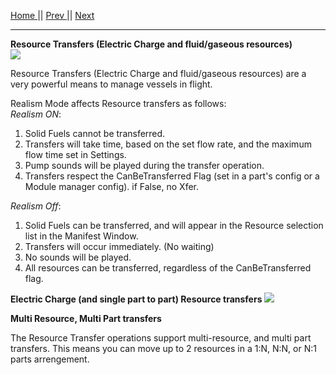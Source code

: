 [Home ](https://github.com/PapaJoesSoup/ShipManifest/wiki)|| [Prev ](https://github.com/PapaJoesSoup/ShipManifest/wiki/2.1---Crew-Transfers)|| [Next](https://github.com/PapaJoesSoup/ShipManifest/wiki/2.3---Resource-Transfers)
***
**Resource Transfers (Electric Charge and fluid/gaseous resources)**  
![](http://i.imgur.com/nbudphN.png)

Resource Transfers (Electric Charge and fluid/gaseous resources) are a very powerful means to manage vessels in flight.

Realism Mode affects Resource transfers as follows:  
_Realism ON_:
1. Solid Fuels cannot be transferred.  
2. Transfers will take time, based on the set flow rate, and the maximum flow time set in Settings.  
3. Pump sounds will be played during the transfer operation.  
4. Transfers respect the CanBeTransferred Flag (set in a part's config or a Module manager config).  if False, no Xfer.  

_Realism Off_:  
1. Solid Fuels can be transferred, and will appear in the Resource selection list in the Manifest Window.  
2. Transfers will occur immediately. (No waiting)  
3. No sounds will be played.  
4. All resources can be transferred, regardless of the CanBeTransferred flag.  

**Electric Charge (and single part to part) Resource transfers**
![](http://i.imgur.com/u3Kw1f1.png)



**Multi Resource, Multi Part transfers**  


The Resource Transfer operations support multi-resource, and multi part transfers.   This means you can move up to 2 resources in a 1:N, N:N, or N:1 parts arrengement.